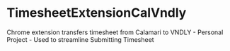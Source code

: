 # TimesheetExtensionCalVndly
Chrome extension transfers timesheet from Calamari to VNDLY - Personal Project - Used to streamline Submitting Timesheet 
